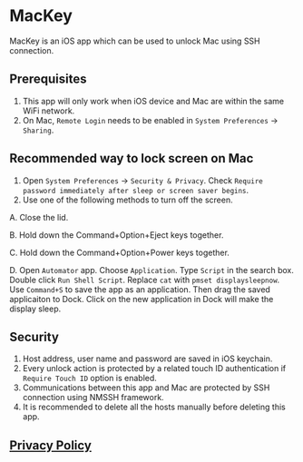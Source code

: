 # MacKey

MacKey is an iOS app which can be used to unlock Mac using SSH connection.

## Prerequisites
1. This app will only work when iOS device and Mac are within the same WiFi network.
2. On Mac, `Remote Login` needs to be enabled in `System Preferences` -> `Sharing`.

## Recommended way to lock screen on Mac
1. Open `System Preferences` -> `Security & Privacy`. Check `Require password immediately after sleep or screen saver begins`.
2. Use one of the following methods to turn off the screen.

  A. Close the lid.
  
  B. Hold down the Command+Option+Eject keys together.

  C. Hold down the Command+Option+Power keys together.

  D. Open `Automator` app. Choose `Application`. Type `Script` in the search box. Double click `Run Shell Script`. 
  Replace `cat` with `pmset displaysleepnow`. Use `Command+S` to save the app as an application. 
  Then drag the saved applicaiton to Dock. Click on the new application in Dock will make the display sleep.

## Security
1. Host address, user name and password are saved in iOS keychain.
2. Every unlock action is protected by a related touch ID authentication if `Require Touch ID` option is enabled.
3. Communications between this app and Mac are protected by SSH connection using NMSSH framework.
4. It is recommended to delete all the hosts manually before deleting this app.

## [Privacy Policy](https://github.com/happylance/MacKey/blob/master/Privacy-Policy.md)
